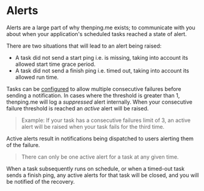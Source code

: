 # Alerts

Alerts are a large part of why thenping.me exists; to communicate with you about when your application's scheduled tasks reached a state of alert.

There are two situations that will lead to an alert being raised:
* A task did not send a start ping i.e. is missing, taking into account its allowed start time grace period.
* A task did not send a finish ping i.e. timed out, taking into account its allowed run time.

Tasks can be [configured](/docs/tasks#settings) to allow multiple consecutive failures before sending a notification. In cases where the threshold is greater than 1, thenping.me will log a _suppressed_ alert internally. When your consecutive failure threshold is reached an _active_ alert will be raised.

> Example: If your task has a consecutive failures limit of 3, an active alert will be raised when your task fails for the third time.

Active alerts result in notifications being dispatched to users alerting them of the failure.

> There can only be one active alert for a task at any given time.

When a task subsequently runs on schedule, or when a timed-out task sends a finish ping, any active alerts for that task will be closed, and you will be notified of the recovery.
